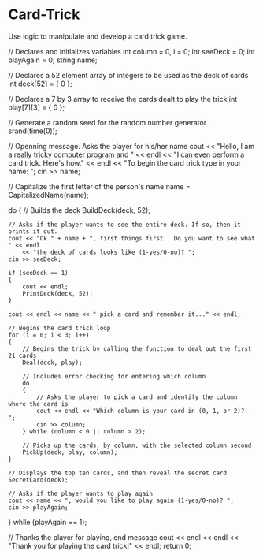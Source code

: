 # Card-Trick
Use logic to manipulate and develop a card trick game.

// Declares and initializes variables
int column = 0, i = 0;
int seeDeck = 0;
int playAgain = 0;
string name;

// Declares a 52 element array of integers to be used as the deck of cards
int deck[52] = { 0 };

// Declares a 7 by 3 array to receive the cards dealt to play the trick
int play[7][3] = { 0 };


// Generate a random seed for the random number generator
srand(time(0));

// Openning message. Asks the player for his/her name
cout << "Hello, I am a really tricky computer program and " << endl
    << "I can even perform a card trick.  Here's how." << endl
    << "To begin the card trick type in your name: ";
cin >> name;

// Capitalize the first letter of the person's name
name = CapitalizedName(name);

do
{
    // Builds the deck
    BuildDeck(deck, 52);

    // Asks if the player wants to see the entire deck. If so, then it prints it out.
    cout << "Ok " + name + ", first things first.  Do you want to see what " << endl
        << "the deck of cards looks like (1-yes/0-no)? ";
    cin >> seeDeck;

    if (seeDeck == 1)
    {
        cout << endl;
        PrintDeck(deck, 52);
    }

    cout << endl << name << " pick a card and remember it..." << endl;

    // Begins the card trick loop
    for (i = 0; i < 3; i++)
    {
        // Begins the trick by calling the function to deal out the first 21 cards
        Deal(deck, play);

        // Includes error checking for entering which column
        do
        {
            // Asks the player to pick a card and identify the column where the card is
            cout << endl << "Which column is your card in (0, 1, or 2)?: ";
            cin >> column;
        } while (column < 0 || column > 2);
        
        // Picks up the cards, by column, with the selected column second
        PickUp(deck, play, column);
    }

    // Displays the top ten cards, and then reveal the secret card
    SecretCard(deck);

    // Asks if the player wants to play again
    cout << name << ", would you like to play again (1-yes/0-no)? ";
    cin >> playAgain;
} while (playAgain == 1);

// Thanks the player for playing, end message
cout << endl << endl << "Thank you for playing the card trick!" << endl;
return 0;
